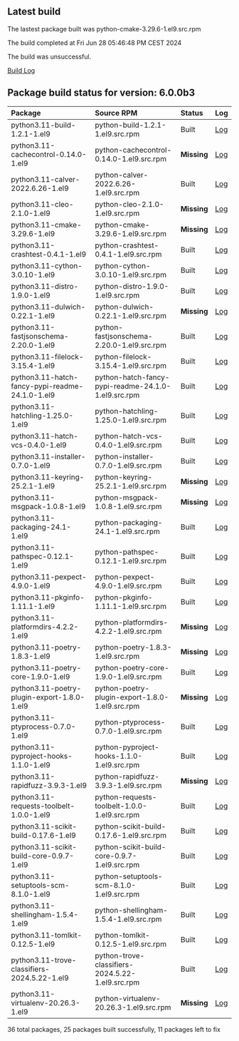 ## Latest build
The lastest package built was python-cmake-3.29.6-1.el9.src.rpm

The build completed at Fri Jun 28 05:46:48 PM CEST 2024

The build was unsuccessful.

[Build Log](logs/python-cmake-3.29.6-1.el9.src.rpm.log)
## Package build status for version: 6.0.0b3
Package | Source RPM | Status | Log
:--- | :--- | :--- | :---
python3.11-build-1.2.1-1.el9 | python-build-1.2.1-1.el9.src.rpm | Built | [Log](logs/python-build-1.2.1-1.el9.src.rpm.log)
python3.11-cachecontrol-0.14.0-1.el9 | python-cachecontrol-0.14.0-1.el9.src.rpm | **Missing** | [Log](logs/python-cachecontrol-0.14.0-1.el9.src.rpm.log)
python3.11-calver-2022.6.26-1.el9 | python-calver-2022.6.26-1.el9.src.rpm | Built | [Log](logs/python-calver-2022.6.26-1.el9.src.rpm.log)
python3.11-cleo-2.1.0-1.el9 | python-cleo-2.1.0-1.el9.src.rpm | **Missing** | [Log](logs/python-cleo-2.1.0-1.el9.src.rpm.log)
python3.11-cmake-3.29.6-1.el9 | python-cmake-3.29.6-1.el9.src.rpm | **Missing** | [Log](logs/python-cmake-3.29.6-1.el9.src.rpm.log)
python3.11-crashtest-0.4.1-1.el9 | python-crashtest-0.4.1-1.el9.src.rpm | Built | [Log](logs/python-crashtest-0.4.1-1.el9.src.rpm.log)
python3.11-cython-3.0.10-1.el9 | python-cython-3.0.10-1.el9.src.rpm | Built | [Log](logs/python-cython-3.0.10-1.el9.src.rpm.log)
python3.11-distro-1.9.0-1.el9 | python-distro-1.9.0-1.el9.src.rpm | Built | [Log](logs/python-distro-1.9.0-1.el9.src.rpm.log)
python3.11-dulwich-0.22.1-1.el9 | python-dulwich-0.22.1-1.el9.src.rpm | **Missing** | [Log](logs/python-dulwich-0.22.1-1.el9.src.rpm.log)
python3.11-fastjsonschema-2.20.0-1.el9 | python-fastjsonschema-2.20.0-1.el9.src.rpm | Built | [Log](logs/python-fastjsonschema-2.20.0-1.el9.src.rpm.log)
python3.11-filelock-3.15.4-1.el9 | python-filelock-3.15.4-1.el9.src.rpm | Built | [Log](logs/python-filelock-3.15.4-1.el9.src.rpm.log)
python3.11-hatch-fancy-pypi-readme-24.1.0-1.el9 | python-hatch-fancy-pypi-readme-24.1.0-1.el9.src.rpm | Built | [Log](logs/python-hatch-fancy-pypi-readme-24.1.0-1.el9.src.rpm.log)
python3.11-hatchling-1.25.0-1.el9 | python-hatchling-1.25.0-1.el9.src.rpm | Built | [Log](logs/python-hatchling-1.25.0-1.el9.src.rpm.log)
python3.11-hatch-vcs-0.4.0-1.el9 | python-hatch-vcs-0.4.0-1.el9.src.rpm | Built | [Log](logs/python-hatch-vcs-0.4.0-1.el9.src.rpm.log)
python3.11-installer-0.7.0-1.el9 | python-installer-0.7.0-1.el9.src.rpm | Built | [Log](logs/python-installer-0.7.0-1.el9.src.rpm.log)
python3.11-keyring-25.2.1-1.el9 | python-keyring-25.2.1-1.el9.src.rpm | **Missing** | [Log](logs/python-keyring-25.2.1-1.el9.src.rpm.log)
python3.11-msgpack-1.0.8-1.el9 | python-msgpack-1.0.8-1.el9.src.rpm | **Missing** | [Log](logs/python-msgpack-1.0.8-1.el9.src.rpm.log)
python3.11-packaging-24.1-1.el9 | python-packaging-24.1-1.el9.src.rpm | Built | [Log](logs/python-packaging-24.1-1.el9.src.rpm.log)
python3.11-pathspec-0.12.1-1.el9 | python-pathspec-0.12.1-1.el9.src.rpm | Built | [Log](logs/python-pathspec-0.12.1-1.el9.src.rpm.log)
python3.11-pexpect-4.9.0-1.el9 | python-pexpect-4.9.0-1.el9.src.rpm | Built | [Log](logs/python-pexpect-4.9.0-1.el9.src.rpm.log)
python3.11-pkginfo-1.11.1-1.el9 | python-pkginfo-1.11.1-1.el9.src.rpm | Built | [Log](logs/python-pkginfo-1.11.1-1.el9.src.rpm.log)
python3.11-platformdirs-4.2.2-1.el9 | python-platformdirs-4.2.2-1.el9.src.rpm | **Missing** | [Log](logs/python-platformdirs-4.2.2-1.el9.src.rpm.log)
python3.11-poetry-1.8.3-1.el9 | python-poetry-1.8.3-1.el9.src.rpm | **Missing** | [Log](logs/python-poetry-1.8.3-1.el9.src.rpm.log)
python3.11-poetry-core-1.9.0-1.el9 | python-poetry-core-1.9.0-1.el9.src.rpm | Built | [Log](logs/python-poetry-core-1.9.0-1.el9.src.rpm.log)
python3.11-poetry-plugin-export-1.8.0-1.el9 | python-poetry-plugin-export-1.8.0-1.el9.src.rpm | **Missing** | [Log](logs/python-poetry-plugin-export-1.8.0-1.el9.src.rpm.log)
python3.11-ptyprocess-0.7.0-1.el9 | python-ptyprocess-0.7.0-1.el9.src.rpm | Built | [Log](logs/python-ptyprocess-0.7.0-1.el9.src.rpm.log)
python3.11-pyproject-hooks-1.1.0-1.el9 | python-pyproject-hooks-1.1.0-1.el9.src.rpm | Built | [Log](logs/python-pyproject-hooks-1.1.0-1.el9.src.rpm.log)
python3.11-rapidfuzz-3.9.3-1.el9 | python-rapidfuzz-3.9.3-1.el9.src.rpm | **Missing** | [Log](logs/python-rapidfuzz-3.9.3-1.el9.src.rpm.log)
python3.11-requests-toolbelt-1.0.0-1.el9 | python-requests-toolbelt-1.0.0-1.el9.src.rpm | Built | [Log](logs/python-requests-toolbelt-1.0.0-1.el9.src.rpm.log)
python3.11-scikit-build-0.17.6-1.el9 | python-scikit-build-0.17.6-1.el9.src.rpm | Built | [Log](logs/python-scikit-build-0.17.6-1.el9.src.rpm.log)
python3.11-scikit-build-core-0.9.7-1.el9 | python-scikit-build-core-0.9.7-1.el9.src.rpm | Built | [Log](logs/python-scikit-build-core-0.9.7-1.el9.src.rpm.log)
python3.11-setuptools-scm-8.1.0-1.el9 | python-setuptools-scm-8.1.0-1.el9.src.rpm | Built | [Log](logs/python-setuptools-scm-8.1.0-1.el9.src.rpm.log)
python3.11-shellingham-1.5.4-1.el9 | python-shellingham-1.5.4-1.el9.src.rpm | Built | [Log](logs/python-shellingham-1.5.4-1.el9.src.rpm.log)
python3.11-tomlkit-0.12.5-1.el9 | python-tomlkit-0.12.5-1.el9.src.rpm | Built | [Log](logs/python-tomlkit-0.12.5-1.el9.src.rpm.log)
python3.11-trove-classifiers-2024.5.22-1.el9 | python-trove-classifiers-2024.5.22-1.el9.src.rpm | Built | [Log](logs/python-trove-classifiers-2024.5.22-1.el9.src.rpm.log)
python3.11-virtualenv-20.26.3-1.el9 | python-virtualenv-20.26.3-1.el9.src.rpm | **Missing** | [Log](logs/python-virtualenv-20.26.3-1.el9.src.rpm.log)

36 total packages, 25 packages built successfully, 11 packages left to fix
